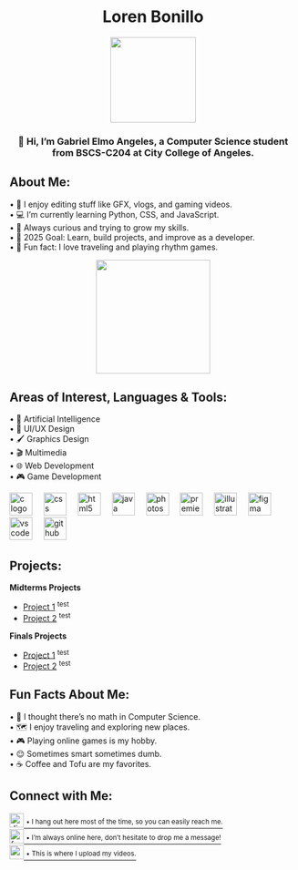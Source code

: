 <h1 align="center">Loren Bonillo </h1>

<div align="center">
  <img height="150" src="https://pbs.twimg.com/profile_images/1802710354084188160/7PgeVFpH_400x400.jpg"  />
</div>

<h3 align="center">
👋 Hi, I’m Gabriel Elmo Angeles, a Computer Science student<br> from BSCS-C204 at City College of Angeles.
</h3>

<h2 align="left">About Me:</h2>

<p align="left">
• 🎨 I enjoy editing stuff like GFX, vlogs, and gaming videos.<br>
• 💻 I’m currently learning Python, CSS, and JavaScript.<br>
• 🌱 Always curious and trying to grow my skills.<br>
• 🥅 2025 Goal: Learn, build projects, and improve as a developer.<br>
• 🎉 Fun fact: I love traveling and playing rhythm games.
</p>

<div align="center">
  <img height="200" src="https://pbs.twimg.com/profile_banners/1136522348993974274/1735935173/1500x500"  />
</div>

<h2 align="left">Areas of Interest, Languages & Tools:</h2>

<p align="left">
• 🤖 Artificial Intelligence<br>
• 🎨 UI/UX Design<br>
• 🖌️ Graphics Design<br>
• 🎬 Multimedia<br>
• 🌐 Web Development<br>
• 🎮 Game Development
</p>

<div align="left">
  <img src="https://cdn.simpleicons.org/c/A8B9CC" height="40" alt="c logo"  />
  <img width="12" />
  <img src="https://cdn.jsdelivr.net/gh/devicons/devicon/icons/css3/css3-original.svg" height="40" alt="css logo"  />
  <img width="12" />
  <img src="https://cdn.jsdelivr.net/gh/devicons/devicon/icons/html5/html5-original.svg" height="40" alt="html5 logo"  />
  <img width="12" />
  <img src="https://cdn.jsdelivr.net/gh/devicons/devicon/icons/java/java-original.svg" height="40" alt="java logo"  />
  <img width="12" />
  <img src="https://cdn.jsdelivr.net/gh/devicons/devicon/icons/photoshop/photoshop-plain.svg" height="40" alt="photoshop logo"  />
  <img width="12" />
  <img src="https://cdn.jsdelivr.net/gh/devicons/devicon/icons/premierepro/premierepro-plain.svg" height="40" alt="premierepro logo"  />
  <img width="12" />
  <img src="https://cdn.jsdelivr.net/gh/devicons/devicon/icons/illustrator/illustrator-plain.svg" height="40" alt="illustrator logo"  />
  <img width="12" />
  <img src="https://cdn.jsdelivr.net/gh/devicons/devicon/icons/figma/figma-original.svg" height="40" alt="figma logo"  />
  <img width="12" />
  <img src="https://cdn.jsdelivr.net/gh/devicons/devicon/icons/vscode/vscode-original.svg" height="40" alt="vscode logo"  />
  <img width="12" />
  <img src="https://cdn.jsdelivr.net/gh/devicons/devicon/icons/github/github-original.svg" height="40" alt="github logo"  />
</div>

<h2 align="left">Projects:</h2>

**Midterms Projects**  
- [Project 1](#) <sup>test</sup>  
- [Project 2](#) <sup>test</sup>  

**Finals Projects**  
- [Project 1](#) <sup>test</sup>  
- [Project 2](#) <sup>test</sup>  

  
<h2 align="left">Fun Facts About Me:</h2>

<p align="left">
• 🤯 I thought there’s no math in Computer Science. <br>
• 🗺️ I enjoy traveling and exploring new places.  <br>
• 🎮 Playing online games is my hobby.  <br>
• 😌 Sometimes smart sometimes dumb.  <br>
• ☕ Coffee and Tofu are my favorites.  <br>
</p>

<h2 align="left">Connect with Me:</h2>

<div align="left">
  <a href="https://discordapp.com/users/578812855193960452" target="_blank">
    <img src="https://cdn.simpleicons.org/discord/5865F2" width="25" height="25" alt="discord logo"  />
    <sup>• I hang out here most of the time, so you can easily reach me.</sup>
  </a><br> 

  <a href="https://www.facebook.com/angelesge11" target="_blank">
    <img src="https://cdn.simpleicons.org/facebook/1877F2" width="25" height="25" alt="facebook logo"  />
    <sup>• I’m always online here, don’t hesitate to drop me a message!</sup>
  </a><br>

  <a href="https://www.youtube.com/@gabzumii/videos" target="_blank">
    <img src="https://cdn.simpleicons.org/youtube/FF0000" width="25" height="25" alt="youtube logo"  />
    <sup>• This is where I upload my videos.</sup>
  </a>
</div>
